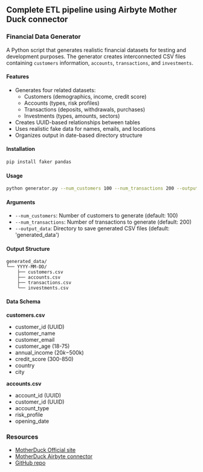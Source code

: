 ## Complete ETL pipeline using Airbyte Mother Duck connector

### Financial Data Generator

A Python script that generates realistic financial datasets for testing and development purposes. The generator creates interconnected CSV files containing `customers` information, `accounts`, `transactions`, and `investments`.

#### Features

- Generates four related datasets:
  - Customers (demographics, income, credit score)
  - Accounts (types, risk profiles)
  - Transactions (deposits, withdrawals, purchases)
  - Investments (types, amounts, sectors)
- Creates UUID-based relationships between tables
- Uses realistic fake data for names, emails, and locations
- Organizes output in date-based directory structure

#### Installation

```bash
pip install faker pandas
```

#### Usage

```bash
python generator.py --num_customers 100 --num_transactions 200 --output_data generated_data
```

#### Arguments

- `--num_customers`: Number of customers to generate (default: 100)
- `--num_transactions`: Number of transactions to generate (default: 200)
- `--output_data`: Directory to save generated CSV files (default: 'generated_data')

#### Output Structure

```
generated_data/
└── YYYY-MM-DD/
    ├── customers.csv
    ├── accounts.csv
    ├── transactions.csv
    └── investments.csv
```

#### Data Schema

**customers.csv**

- customer_id (UUID)
- customer_name
- customer_email
- customer_age (18-75)
- annual_income ($20k-$500k)
- credit_score (300-850)
- country
- city

**accounts.csv**

- account_id (UUID)
- customer_id (UUID)
- account_type
- risk_profile
- opening_date

### Resources
* [MotherDuck Official site](https://motherduck.com/docs/getting-started/)
* [MotherDuck Airbyte connector](https://docs.airbyte.com/integrations/destinations/motherduck)
* [GitHub repo](https://github.com/airbytehq/airbyte/tree/master/airbyte-integrations/connectors/destination-motherduck)